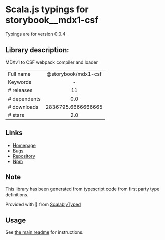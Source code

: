 
# Scala.js typings for storybook__mdx1-csf

Typings are for version 0.0.4

## Library description:
MDXv1 to CSF webpack compiler and loader

|                    |                 |
| ------------------ | :-------------: |
| Full name          | @storybook/mdx1-csf |
| Keywords           | - |
| # releases         | 11 |
| # dependents       | 0.0 |
| # downloads        | 2836795.6666666665 |
| # stars            | 2.0 |

## Links
- [Homepage](https://github.com/storybookjs/csf-mdx1#readme)
- [Bugs](https://github.com/storybookjs/csf-mdx1/issues)
- [Repository](https://github.com/storybookjs/csf-mdx1)
- [Npm](https://www.npmjs.com/package/%40storybook%2Fmdx1-csf)
    


## Note
This library has been generated from typescript code from first party type definitions.

Provided with :purple_heart: from [ScalablyTyped](https://github.com/oyvindberg/ScalablyTyped)

## Usage
See [the main readme](../../readme.md) for instructions.


